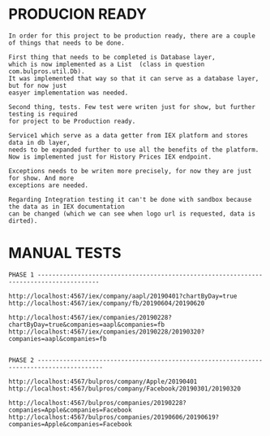 
# PRODUCION READY

    In order for this project to be production ready, there are a couple of things that needs to be done.

    First thing that needs to be completed is Database layer, 
    which is now implemented as a List  (class in question com.bulpros.util.Db).
    It was implemented that way so that it can serve as a database layer, but for now just
    easyer implementation was needed.
    
    Second thing, tests. Few test were writen just for show, but further testing is required
    for project to be Production ready.
    
    Service1 which serve as a data getter from IEX platform and stores data in db layer, 
    needs to be expanded further to use all the benefits of the platform. 
    Now is implemented just for History Prices IEX endpoint.
    
    Exceptions needs to be writen more precisely, for now they are just for show. And more 
    exceptions are needed.

    Regarding Integration testing it can't be done with sandbox because the data as in IEX documentation
    can be changed (which we can see when logo url is requested, data is dirted).


# MANUAL TESTS 

    PHASE 1 ---------------------------------------------------------------------------------------

    http://localhost:4567/iex/company/aapl/20190401?chartByDay=true
    http://localhost:4567/iex/company/fb/20190604/20190620

    http://localhost:4567/iex/companies/20190228?chartByDay=true&companies=aapl&companies=fb
    http://localhost:4567/iex/companies/20190228/20190320?companies=aapl&companies=fb


    PHASE 2 ----------------------------------------------------------------------------------------

    http://localhost:4567/bulpros/company/Apple/20190401
    http://localhost:4567/bulpros/company/Facebook/20190301/20190320

    http://localhost:4567/bulpros/companies/20190228?companies=Apple&companies=Facebook
    http://localhost:4567/bulpros/companies/20190606/20190619?companies=Apple&companies=Facebook
